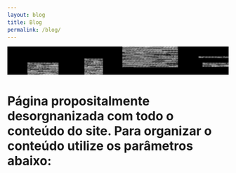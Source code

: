 ```yaml
---
layout: blog
title: Blog
permalink: /blog/
---
```


![img-03](/assets/images/img-03.jpg)

# Página propositalmente desorgnanizada com todo o conteúdo do site. Para organizar o conteúdo utilize os parâmetros abaixo: